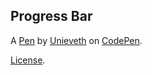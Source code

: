 Progress Bar
------------


A [Pen](https://codepen.io/unieveth/pen/VwLqyOq) by [Unieveth](https://codepen.io/unieveth) on [CodePen](https://codepen.io).

[License](https://codepen.io/unieveth/pen/VwLqyOq/license).
